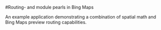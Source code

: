 #Routing- and module pearls in Bing Maps

An example application demonstrating a combination of spatial math and Bing Maps preview routing capabilities.
